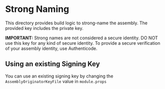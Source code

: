 # Strong Naming

This directory provides build logic to strong-name the assembly. The provided key includes the private key.

**IMPORTANT:** Strong names are not considered a secure identity. DO NOT use this key for any kind of secure identity. To provide a secure verification of your assembly identity, use Authenticode.

## Using an existing Signing Key

You can use an existing signing key by changing the `AssemblyOriginatorKeyFile` value in `module.props`
